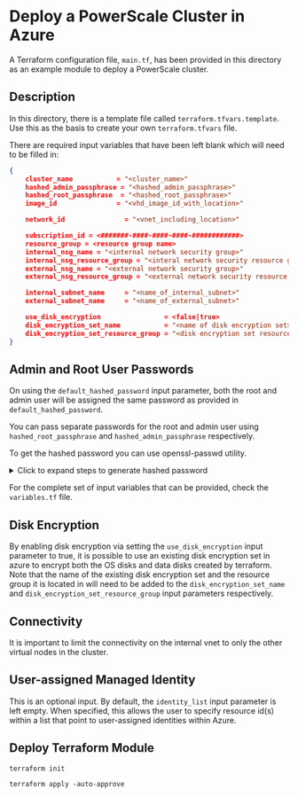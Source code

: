 # Deploy a PowerScale Cluster in Azure

A Terraform configuration file, `main.tf`, has been provided in this directory as an example module to deploy a PowerScale cluster.

## Description

In this directory, there is a template file called `terraform.tfvars.template`. Use this as the basis to create your own `terraform.tfvars` file.

There are required input variables that have been left blank which will need to be filled in:

```json
{
    cluster_name           = "<cluster_name>"
    hashed_admin_passphrase = "<hashed_admin_passphrase>"
    hashed_root_passphrase  = "<hashed_root_passphrase>"
    image_id               = "<vhd_image_id_with_location>"

    network_id               = "<vnet_including_location>"

    subscription_id = <#######-####-####-####-############>
    resource_group = <resource group name>
    internal_nsg_name = "<internal network security group>"
    internal_nsg_resource_group = "<interal network security resource group>"
    external_nsg_name = "<external network security group>"
    external_nsg_resource_group = "<external network security resource group>"

    internal_subnet_name     = "<name_of_internal_subnet>"
    external_subnet_name     = "<name_of_external_subnet>"

    use_disk_encryption                = <false|true>
    disk_encryption_set_name           = "<name of disk encryption set>"
    disk_encryption_set_resource_group = "<disk encryption set resource group>"
}
```

## Admin and Root User Passwords

On using the `default_hashed_password` input parameter, both the root and admin user will be assigned the same password as provided in `default_hashed_password`.

You can pass separate passwords for the root and admin user using `hashed_root_passphrase` and `hashed_admin_passphrase` respectively.

To get the hashed password you can use openssl-passwd utility.

<details>
<summary>Click to expand steps to generate hashed password</summary>

You can use the following commands to get the hashed password:

```shell
openssl passwd -5 -salt `head -c 8 /dev/random | xxd -p` "<replace-password-here>"
```

In the above command, `head -c 8 /dev/random | xxd -p` is used to generate an 8 byte random string in its hexadecimal representation which is used as the salt for producing the hashed output.
</details>

For the complete set of input variables that can be provided, check the `variables.tf` file.

## Disk Encryption

By enabling disk encryption via setting the `use_disk_encryption` input parameter to true, it is possible to use an existing disk encryption set in azure to encrypt both the OS disks and data disks created by terraform. Note that the name of the existing disk encryption set and the resource group it is located in will need to be added to the `disk_encryption_set_name` and `disk_encryption_set_resource_group` input parameters respectively.

## Connectivity

It is important to limit the connectivity on the internal vnet to only the other virtual nodes in the cluster.

## User-assigned Managed Identity

This is an optional input. By default, the `identity_list` input parameter is left empty. When specified, this allows the user to specify resource id(s) within a list that point to user-assigned identities within Azure.

## Deploy Terraform Module

```shell
terraform init
```

```shell
terraform apply -auto-approve
```
